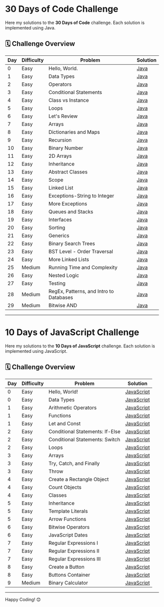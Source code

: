 # 30 Days of Code Challenge

Here my solutions to the **30 Days of Code** challenge. Each solution is implemented using Java.

## 🗓️ Challenge Overview

| Day | Difficulty | Problem                                   | Solution |
|-----|------------|-------------------------------------------|----------|
| 0   | Easy       | Hello, World.                             | [Java](30_Days_Of_Code/Day-0.java) |
| 1   | Easy       | Data Types                                | [Java](30_Days_Of_Code/Day-1.java) |
| 2   | Easy       | Operators                                 | [Java](30_Days_Of_Code/Day-2.java) |
| 3   | Easy       | Conditional Statements                    | [Java](30_Days_Of_Code/Day-3.java) |
| 4   | Easy       | Class vs Instance                         | [Java](30_Days_Of_Code/Day-4.java) |
| 5   | Easy       | Loops                                     | [Java](30_Days_Of_Code/Day-5.java) |
| 6   | Easy       | Let's Review                              | [Java](30_Days_Of_Code/Day-6.java) |
| 7   | Easy       | Arrays                                    | [Java](30_Days_Of_Code/Day-7.java) |
| 8   | Easy       | Dictionaries and Maps                     | [Java](30_Days_Of_Code/Day-8.java) |
| 9   | Easy       | Recursion                                 | [Java](30_Days_Of_Code/Day-9.java) |
| 10  | Easy       | Binary Number                             | [Java](30_Days_Of_Code/Day-10.java) |
| 11  | Easy       | 2D Arrays                                 | [Java](30_Days_Of_Code/Day-11.java) |
| 12  | Easy       | Inheritance                               | [Java](30_Days_Of_Code/Day-12.java) |
| 13  | Easy       | Abstract Classes                          | [Java](30_Days_Of_Code/Day-13.java) |
| 14  | Easy       | Scope                                     | [Java](30_Days_Of_Code/Day-14.java) |
| 15  | Easy       | Linked List                               | [Java](30_Days_Of_Code/Day-15.java) |
| 16  | Easy       | Exceptions-String to Integer              | [Java](30_Days_Of_Code/Day-16.java) |
| 17  | Easy       | More Exceptions                           | [Java](30_Days_Of_Code/Day-17.java) |
| 18  | Easy       | Queues and Stacks                         | [Java](30_Days_Of_Code/Day-18.java) |
| 19  | Easy       | Interfaces                                | [Java](30_Days_Of_Code/Day-19.java) |
| 20  | Easy       | Sorting                                   | [Java](30_Days_Of_Code/Day-20.java) |
| 21  | Easy       | Generics                                  | [Java](30_Days_Of_Code/Day-21.java) |
| 22  | Easy       | Binary Search Trees                       | [Java](30_Days_Of_Code/Day-22.java) |
| 23  | Easy       | BST Level - Order Traversal               | [Java](30_Days_Of_Code/Day-23.java) |
| 24  | Easy       | More Linked Lists                         | [Java](30_Days_Of_Code/Day-24.java) |
| 25  | Medium     | Running Time and Complexity               | [Java](30_Days_Of_Code/Day-25.java) |
| 26  | Easy       | Nested Logic                              | [Java](30_Days_Of_Code/Day-26.java) |
| 27  | Easy       | Testing                                   | [Java](30_Days_Of_Code/Day-27.java) |
| 28  | Medium     | RegEx, Patterns, and Intro to Databases   | [Java](30_Days_Of_Code/Day-28.java) |
| 29  | Medium     | Bitwise AND                               | [Java](30_Days_Of_Code/Day-29.java) |

---

# 10 Days of JavaScript Challenge

Here my solutions to the **10 Days of JavaScript** challenge. Each solution is implemented using JavaScript.

## 🗓️ Challenge Overview

| Day | Difficulty | Problem                                    | Solution |
|-----|------------|--------------------------------------------|----------|
| 0   | Easy       | Hello, World!                              | [JavaScript](10_Days_Of_JS/Day-0/Hello_World.js) |
| 0   | Easy       | Data Types                                 | [JavaScript](10_Days_Of_JS/Day-0.js) |
| 1   | Easy       | Arithmetic Operators                       | [JavaScript](10_Days_Of_JS/Day-1.js) |
| 1   | Easy       | Functions                                  | [JavaScript](10_Days_Of_JS/Day-1.js) |
| 1   | Easy       | Let and Const                              | [JavaScript](10_Days_Of_JS/Day-1.js) |
| 2   | Easy       | Conditional Statements: If-Else            | [JavaScript](10_Days_Of_JS/Day-2.js) |
| 2   | Easy       | Conditional Statements: Switch             | [JavaScript](10_Days_Of_JS/Day-2.js) |
| 2   | Easy       | Loops                                      | [JavaScript](10_Days_Of_JS/Day-2.js) |
| 3   | Easy       | Arrays                                     | [JavaScript](10_Days_Of_JS/Day-3.js) |
| 3   | Easy       | Try, Catch, and Finally                    | [JavaScript](10_Days_Of_JS/Day-3.js) |
| 3   | Easy       | Throw                                      | [JavaScript](10_Days_Of_JS/Day-3.js) |
| 4   | Easy       | Create a Rectangle Object                  | [JavaScript](10_Days_Of_JS/Day-4.js) |
| 4   | Easy       | Count Objects                              | [JavaScript](10_Days_Of_JS/Day-4.js) |
| 4   | Easy       | Classes                                    | [JavaScript](10_Days_Of_JS/Day-4.js) |
| 5   | Easy       | Inheritance                                | [JavaScript](10_Days_Of_JS/Day-5.js) |
| 5   | Easy       | Template Literals                          | [JavaScript](10_Days_Of_JS/Day-5.js) |
| 5   | Easy       | Arrow Functions                            | [JavaScript](10_Days_Of_JS/Day-5.js) |
| 6   | Easy       | Bitwise Operators                          | [JavaScript](10_Days_Of_JS/Day-6.js) |
| 6   | Easy       | JavaScript Dates                           | [JavaScript](10_Days_Of_JS/Day-6.js) |
| 7   | Easy       | Regular Expressions I                      | [JavaScript](10_Days_Of_JS/Day-7.js) |
| 7   | Easy       | Regular Expressions II                     | [JavaScript](10_Days_Of_JS/Day-7.js) |
| 7   | Easy       | Regular Expressions III                    | [JavaScript](10_Days_Of_JS/Day-7.js) |
| 8   | Easy       | Create a Button                            | [JavaScript](10_Days_Of_JS/Day-8.js) |
| 8   | Easy       | Buttons Container                          | [JavaScript](10_Days_Of_JS/Day-8.js) |
| 9   | Medium     | Binary Calculator                          | [JavaScript](10_Days_Of_JS/Day-9.js) |

---

Happy Coding! 😊
